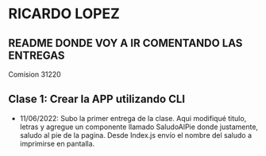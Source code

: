 # RICARDO LOPEZ
## README DONDE VOY A IR COMENTANDO LAS ENTREGAS
Comision 31220

## Clase 1: Crear la APP utilizando CLI
- 11/06/2022: Subo la primer entrega de la clase. Aqui modifiqué titulo, letras y agregue un componente llamado SaludoAlPie donde justamente, saludo al pie de la pagina. Desde Index.js envío el nombre del saludo a imprimirse en pantalla.